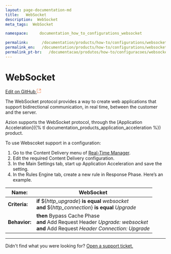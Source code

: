 ```yaml
---
layout: page-documentation-md
title:   WebSocket
description:  WebSocket
meta_tags:  WebSocket

namespace:     documentation_how_to_configurations_websocket

permalink:      /documentation/products/how-to/configurations/websocket/
permalink_en:   /documentation/products/how-to/configurations/websocket/
permalink_pt-br:   /documentacao/produtos/how-to/configuracoes/websocket/
---
```

# WebSocket

[Edit on GitHub <svg width="14" height="14" xmlns="http://www.w3.org/2000/svg"><g fill="none" stroke="#F3652B"><path d="M4.81.71H.672v11.43H12.1V8.001" stroke-width=".8"/><path d="M6.87.786h5.155V5.94M6.31 6.5L12.026.786"/></g></svg>](https://github.com/aziontech/docs_en/edit/master/how-to/configurations/websocket/2021-01-14-index.md)

The WebSocket protocol provides a way to create web applications that support bidirectional communication, in real time, between the customer and the server.

Azion supports the WebSocket protocol, through the [Application Acceleration]({% tl documentation_products_application_acceleration %}) product.

To use Webscoket support in a configuration:

1. Go to the Content Delivery menu of [Real-Time Manager](https://manager.azion.com/).
2. Edit the required Content Delivery configuration.
3. In the Main Settings tab, start up Application Acceleration and save the setting.
4. In the Rules Engine tab, create a new rule in Response Phase. Here’s an example.

| **Name:** | WebSocket |
|-----------|-----------|
| **Criteria:** | **if** ${*http_upgrade*} **is equal** *websocket*<br> **and** ${*http_connection*} **is equal** *Upgrade* |
| **Behavior:** | **then** Bypass Cache Phase<br> **and** Add Request Header *Upgrade: websocket*<br> **and** Add Request *Header Connection: Upgrade*<br>

---

Didn't find what you were looking for? [Open a support ticket.](https://tickets.azion.com/)   
